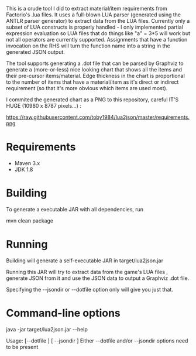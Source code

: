 This is a crude tool I did to extract material/item requirements from Factorio's .lua files. It uses a full-blown LUA parser (generated using the ANTLR parser generator) to extract data from the LUA files. Currently only a subset of LUA constructs is properly handled - I only implemented partial expression evaluation so LUA files that do things like 
"a" = 3*5 will work but not all operators are currently supported. Assignments that have a function invocation on the RHS will turn the function name into a string in the generated JSON output.

The tool supports generating a .dot file that can be parsed by Graphviz to generate a (more-or-less) nice looking chart that shows all the items and their pre-cursor items/material. 
Edge thickness in the chart is proportional to the number of items that have a material/item as it's direct or indirect requirement (so that it's more obvious which items are used most).

I commited the generated chart as a PNG to this repository, careful IT'S HUGE (10980 x 8787 pixels...) :

https://raw.githubusercontent.com/toby1984/lua2json/master/requirements.png

Requirements
============

- Maven 3.x
- JDK 1.8

Building
========

To generate a executable JAR with all dependencies, run

mvn clean package

Running
=======

Building will generate a self-executable JAR in target/lua2json.jar

Running this JAR will try to extract data from the game's LUA files , generate JSON from it and use the JSON data to output a Graphviz .dot file.

Specifying the --jsondir or --dotfile option only will give you just that.

Command-line options
====================
java -jar target/lua2json.jar --help

Usage: [--dotfile <FILE> ] [ --jsondir <DIRECTORY>] <factorio install dir>
Either --dotfile and/or --jsondir options need to be present

